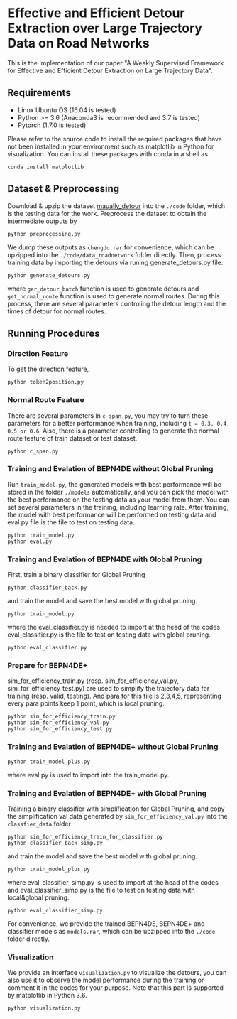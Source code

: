 # Effective and Efficient Detour Extraction over Large Trajectory Data on Road Networks
This is the Implementation of our paper "A Weakly Supervised Framework for Effective and Efficient Detour Extraction on Large Trajectory Data".

## Requirements

* Linux Ubuntu OS (16.04 is tested)
* Python >= 3.6 (Anaconda3 is recommended and 3.7 is tested)
* Pytorch (1.7.0 is tested)

Please refer to the source code to install the required packages that have not been installed in your environment such as matplotlib in Python for visualization. You can install these packages with conda in a shell as

```
conda install matplotlib
```

## Dataset & Preprocessing

Download & upzip the dataset [maually_detour](https://www.dropbox.com/sh/7ktjq6h3zi99wlp/AABGXzV1GnQq2JKzaYmjjkQ6a?dl=0) into the `./code` folder, which is the testing data for the work.
Preprocess the dataset to obtain the intermediate outputs by
```
python preprocessing.py
```

We dump these outputs as `chengdu.rar` for convenience, which can be upzipped into the `./code/data_roadnetwork` folder directly. Then, process training data by importing the detours via runing generate_detours.py file:
```
python generate_detours.py
```
where `ger_detour_batch` function is used to generate detours and `get_normal_route` function is used to generate normal routes. 
During this process, there are several parameters controling the detour length and the times of detour for normal routes. 

## Running Procedures 

### Direction Feature 
To get the direction feature, 
```
python token2position.py
```

### Normal Route Feature
There are several parameters in `c_span.py`, you may try to turn these parameters for a better performance when training, 
including `t = 0.3, 0.4, 0.5 or 0.6`. 
Also, there is a parameter controlling to generate the normal route feature of train dataset or test dataset.
```
python c_span.py
```

### Training and Evalation of BEPN4DE without Global Pruning

Run `train_model.py`, the generated models with best performance will be stored in the folder `./models` automatically, and you can pick the model with the best performance on the testing data as your model from them.
You can set several parameters in the training, including learning rate.
After training, the model with best performance will be performed on testing data and eval.py file is the file to test on testing data.
```
python train_model.py
python eval.py
```

### Training and Evalation of BEPN4DE with Global Pruning

First, train a binary classifier for Global Pruning
```
python classifier_back.py
```
and train the model and save the best model with global pruning.
```
python train_model.py
```
where the eval_classifier.py is needed to import at the head of the codes. eval_classifier.py is the file to test on testing data with global pruning.
```
python eval_classifier.py
```

### Prepare for BEPN4DE+
sim_for_efficiency_train.py (resp. sim_for_efficiency_val.py, sim_for_efficiency_test.py) are used to simplify the trajectory data for training (resp. valid, testing).
And para for this file is 2,3,4,5, representing every para points keep 1 point, which is local pruning.
```
python sim_for_efficiency_train.py
python sim_for_efficiency_val.py 
python sim_for_efficiency_test.py 
```
### Training and Evalation of BEPN4DE+ without Global Pruning
```
python train_model_plus.py
```
where eval.py is used to import into the train_model.py.

### Training and Evalation of BEPN4DE+ with Global Pruning

Training a binary classifier with simplification for Global Pruning, and copy the simplification val data generated by `sim_for_efficiency_val.py` into the `classfier_data` folder
```
python sim_for_efficiency_train_for_classifier.py
python classifier_back_simp.py
```
and train the model and save the best model with global pruning.
```
python train_model_plus.py
```
where eval_classifier_simp.py is used to import at the head of the codes and eval_classifier_simp.py is the file to test on testing data with local&global pruning.
```
python eval_classifier_simp.py
```
For convenience, we provide the trained BEPN4DE, BEPN4DE+ and classifier models as `models.rar`, which can be upzipped into the `./code` folder directly.

### Visualization

We provide an interface `visualization.py` to visualize the detours, you can also use it to observe the model performance during the training or comment it in the codes for your purpose. 
Note that this part is supported by matplotlib in Python 3.6.
```
python visualization.py
```
